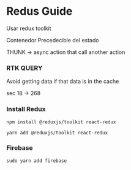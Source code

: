 # Redus Guide


Usar redux toolkit

Contenedor Precedecible del estado

THUNK -> async action that call another action


### RTK QUERY

Avoid getting data if that data is in the cache

sec 18 -> 268



### Install Redux

```
npm install @reduxjs/toolkit react-redux

yarn add @reduxjs/toolkit react-redux
```

### Firebase

```
sudo yarn add firebase
```